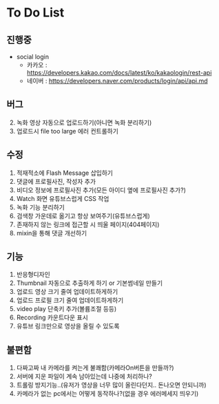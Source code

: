 # To Do List

## 진행중

- social login
  - 카카오 : https://developers.kakao.com/docs/latest/ko/kakaologin/rest-api
  - 네이버 : https://developers.naver.com/products/login/api/api.md

## 버그

2. 녹화 영상 자동으로 업로드하기(아니면 녹화 분리하기)
3. 업로드시 file too large 에러 컨트롤하기

## 수정

1. 적재적소에 Flash Message 삽입하기
1. 댓글에 프로필사진, 작성자 추가
1. 비디오 정보에 프로필사진 추가(모든 아이디 옆에 프로필사진 추가?)
1. Watch 화면 유튜브스럽게 CSS 작업
1. 녹화 기능 분리하기
1. 검색창 가운데로 옮기고 항상 보여주기(유튜브스럽게)
1. 존재하지 않는 링크에 접근할 시 띄울 페이지(404페이지)
1. mixin을 통해 댓글 개선하기

## 기능

1. 반응형디자인
1. Thumbnail 자동으로 추출하게 하기 or 기본썸네일 만들기
1. 업로드 영상 크기 줄여 업데이트하게하기
1. 업로드 프로필 크기 줄여 업데이트하게하기
1. video play 단축키 추가(볼륨조절 등등)
1. Recording 카운트다운 표시
1. 유튜브 링크만으로 영상을 올릴 수 있도록

## 불편함

1. 다짜고짜 내 카메라를 켜는게 불쾌함(카메라On버튼을 만들까?)
2. 서버에 지운 파일이 계속 남아있는데 나중에 처리하나?
3. 트롤링 방지기능..(유저가 영상을 너무 많이 올린다던지.. 돈나오면 안되니까)
4. 카메라가 없는 pc에서는 어떻게 동작하나?(없을 경우 에러메세지 띄우기)
